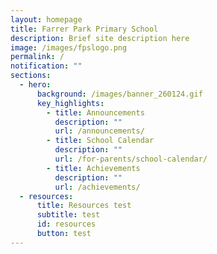 ```yaml
---
layout: homepage
title: Farrer Park Primary School
description: Brief site description here
image: /images/fpslogo.png
permalink: /
notification: ""
sections:
  - hero:
      background: /images/banner_260124.gif
      key_highlights:
        - title: Announcements
          description: ""
          url: /announcements/
        - title: School Calendar
          description: ""
          url: /for-parents/school-calendar/
        - title: Achievements
          description: ""
          url: /achievements/
  - resources:
      title: Resources test
      subtitle: test
      id: resources
      button: test
---
```


